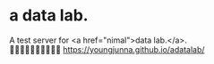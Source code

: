 # a data lab.
A test server for \<a href\="nimal"\>data lab.\</a\>.  
:dog::cat::rabbit::pig::cow::horse::sheep::chicken::rooster::dragon:
https://youngjunna.github.io/adatalab/
